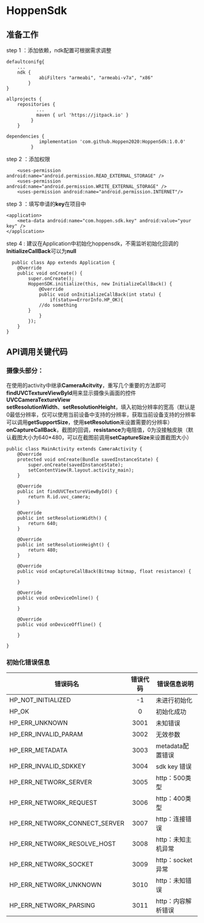 # HoppenSdk
## 准备工作

step 1 ：添加依赖，ndk配置可根据需求调整
```
defaultconifg{
	...
 	ndk {
            abiFilters "armeabi", "armeabi-v7a", "x86" 
        }
}

```
```
allprojects {
    repositories {
	       ...
	       maven { url 'https://jitpack.io' }
		 }
	}

```
```
dependencies {
            implementation 'com.github.Hoppen2020:HoppenSdk:1.0.0'
	     }
```
step 2 ：添加权限
```
    <uses-permission android:name="android.permission.READ_EXTERNAL_STORAGE" /> 
    <uses-permission android:name="android.permission.WRITE_EXTERNAL_STORAGE" />
    <uses-permission android:name="android.permission.INTERNET"/>
```
step 3 ：填写申请的**key**在项目中
```
<application>
    <meta-data android:name="com.hoppen.sdk.key" android:value="your key" />
</application>
```
step 4 : 建议在Application中初始化hoppensdk，不需监听初始化回调的**InitializeCallBack**可以为**null**
```
  public class App extends Application {
    @Override
    public void onCreate() {
        super.onCreate();
        HoppenSDK.initialize(this, new InitializeCallBack() {
            @Override
            public void onInitializeCallBack(int statu) {
                if(statu==ErrorInfo.HP_OK){
			//do something
		}
            }
        });
    }
}	

```  
## API调用关键代码
### 摄像头部分： 
在使用的activity中继承**CameraAcitvity**，重写几个重要的方法即可  
**findUVCTextureViewById**用来显示摄像头画面的控件**UVCCameraTextureView**  
**setResolutionWidth**、**setResolutionHeight**，填入初始分辨率的宽高（默认是0最低分辨率，仅可以使用当前设备中支持的分辨率，获取当前设备支持的分辨率可以调用**getSupportSize**，使用**setResolution**来设置需要的分辨率）  
**onCaptureCallBack**，截图的回调，**resistance**为电阻值，0为没接触皮肤（默认截图大小为640*480，可以在截图前调用**setCaptureSize**来设置截图大小）
```
public class MainActivity extends CameraActivity {
    @Override
    protected void onCreate(Bundle savedInstanceState) {
        super.onCreate(savedInstanceState);
        setContentView(R.layout.activity_main);
    }

    @Override
    public int findUVCTextureViewById() {
        return R.id.uvc_camera;
    }

    @Override
    public int setResolutionWidth() {
        return 640;
    }

    @Override
    public int setResolutionHeight() {
        return 480;
    }

    @Override
    public void onCaptureCallBack(Bitmap bitmap, float resistance) {
       
    }

    @Override
    public void onDeviceOnline() {
        
    }

    @Override
    public void onDeviceOffline() {
       
    }

}
```
### 初始化错误信息  
|错误码名|错误代码|错误信息说明|
|---|:---:|---|
|HP_NOT_INITIALIZED|-1|未进行初始化|
|HP_OK|0|初始化成功|
|HP_ERR_UNKNOWN|3001|未知错误|
|HP_ERR_INVALID_PARAM|3002|无效参数|
|HP_ERR_METADATA|3003|metadata配置错误|
|HP_ERR_INVALID_SDKKEY|3004|sdk key 错误|
|HP_ERR_NETWORK_SERVER|3005|http：500类型|
|HP_ERR_NETWORK_REQUEST|3006|http：400类型|
|HP_ERR_NETWORK_CONNECT_SERVER|3007|http：连接错误|
|HP_ERR_NETWORK_RESOLVE_HOST|3008|http：未知主机异常|
|HP_ERR_NETWORK_SOCKET|3009|http：socket异常|
|HP_ERR_NETWORK_UNKNOWN|3010|http：未知错误|
|HP_ERR_NETWORK_PARSING|3011|http：内容解析错误|

